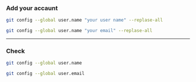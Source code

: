 

### Add your accaunt

```bash
git config --global user.name "your user name" --replase-all
```

```bash
git config --global user.name "your email" --replase-all
```

---

### Check
```bash
git config --global user.name
```
```bash
git config --global user.email
```
